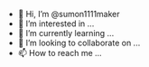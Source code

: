 - 👋 Hi, I’m @sumon1111maker
- 👀 I’m interested in ...
- 🌱 I’m currently learning ...
- 💞️ I’m looking to collaborate on ...
- 📫 How to reach me ...

<!---
sumon1111maker/sumon1111maker is a ✨ special ✨ repository because its `README.md` (this file) appears on your GitHub profile.
You can click the Preview link to take a look at your changes.
--->
